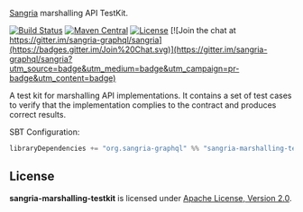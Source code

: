 [Sangria](http://sangria-graphql.org/) marshalling API TestKit.

[![Build Status](https://travis-ci.org/sangria-graphql/sangria-marshalling-testkit.svg?branch=master)](https://travis-ci.org/sangria-graphql/sangria-marshalling-testkit) [![Maven Central](https://maven-badges.herokuapp.com/maven-central/org.sangria-graphql/sangria-marshalling-testkit_2.11/badge.svg)](https://maven-badges.herokuapp.com/maven-central/org.sangria-graphql/sangria-marshalling-testkit_2.11) [![License](http://img.shields.io/:license-Apache%202-brightgreen.svg)](http://www.apache.org/licenses/LICENSE-2.0.txt) [![Join the chat at https://gitter.im/sangria-graphql/sangria](https://badges.gitter.im/Join%20Chat.svg)](https://gitter.im/sangria-graphql/sangria?utm_source=badge&utm_medium=badge&utm_campaign=pr-badge&utm_content=badge)

A test kit for marshalling API implementations. It contains a set of test cases to verify that the implementation complies to the contract
and produces correct results.

SBT Configuration:

```scala
libraryDependencies += "org.sangria-graphql" %% "sangria-marshalling-testkit" % "0.2.3" % "test"
```

## License

**sangria-marshalling-testkit** is licensed under [Apache License, Version 2.0](http://www.apache.org/licenses/LICENSE-2.0).
